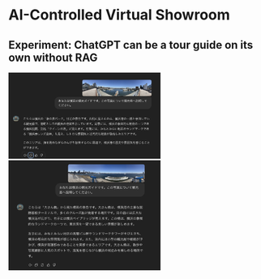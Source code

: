 # AI-Controlled Virtual Showroom

## Experiment: ChatGPT can be a tour guide on its own without RAG

<img src="doc/ImageToTextSample1.png" width=300>

<img src="doc/ImageToTextSample2.png" width=300>
